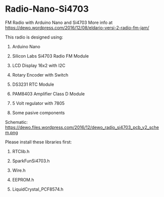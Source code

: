 # Radio-Nano-Si4703
FM Radio with Arduino Nano and Si4703
More info at https://dewo.wordpress.com/2016/12/08/eldario-versi-2-radio-fm-jam/

This radio is designed using:

1. Arduino Nano

2. Silicon Labs Si4703 Radio FM Module

3. LCD Display 16x2 with I2C

4. Rotary Encoder with Switch

5. DS3231 RTC Module

6. PAM8403 Amplifier Class D Module

7. 5 Volt regulator with 7805

8. Some pasive components

Schematic: https://dewo.files.wordpress.com/2016/12/dewo_radio_si4703_pcb_v2_schem.png

Please install these libraries first:

1. RTClib.h

2. SparkFunSi4703.h

3. Wire.h

4. EEPROM.h

5. LiquidCrystal_PCF8574.h
